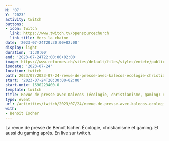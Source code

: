 ```yaml
---
M: '07'
Y: '2023'
activity: twitch
buttons:
- icon: twitch
  link: https://www.twitch.tv/opensourcechurch
  link_title: Vers la chaine
date: '2023-07-24T20:30:00+02:00'
display: light
duration: '1:30:00'
end: '2023-07-24T22:00:00+02:00'
image: https://www.reformes.ch/sites/default/files/styles/entete/public/data/images/comm/257/Beno%C3%AEt%20Ischer.jpg
isodate: '2023-07-24'
location: twitch
path: 2023/07/2023-07-24-revue-de-presse-avec-kalecos-ecologie-christianisme-gaming-et-gaming.md
start: '2023-07-24T20:30:00+02:00'
start-unix: 1690223400.0
template: twitch
title: Revue de presse avec Kalecos (écologie, christianisme, gaming) et gaming
type: event
url: /activities/twitch/2023/07/24/revue-de-presse-avec-kalecos-ecologie-christianisme-gaming-et-gaming
with:
- Benoît Ischer
---
```

La revue de presse de Benoît Ischer. Écologie, christianisme et gaming. Et aussi du gaming après. En live sur twitch.